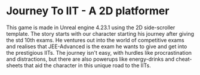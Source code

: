# Journey To IIT - A 2D platformer

This game is made in Unreal engine 4.23.1 using the 2D side-scroller template. The story starts with our character starting his journey after giving the std 10th exams. He ventures out into the world of competitive exams and realises that JEE-Advanced is the exam he wants to give and get into the prestigious IITs. 
The journey isn't easy, with hurdles like procrastination and distractions, but there are also powerups like energy-drinks and cheat-sheets that aid the character in this unique road to the IITs.

